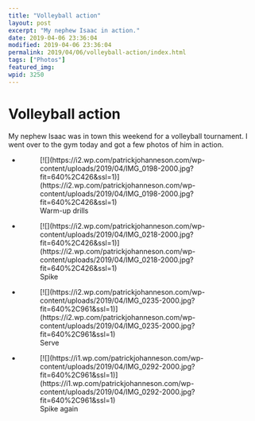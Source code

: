 ```yaml
---
title: "Volleyball action"
layout: post
excerpt: "My nephew Isaac in action."
date: 2019-04-06 23:36:04
modified: 2019-04-06 23:36:04
permalink: 2019/04/06/volleyball-action/index.html
tags: ["Photos"]
featured_img: 
wpid: 3250
---
```


# Volleyball action

My nephew Isaac was in town this weekend for a volleyball tournament. I went over to the gym today and got a few photos of him in action.

- <figure>[![](https://i2.wp.com/patrickjohanneson.com/wp-content/uploads/2019/04/IMG_0198-2000.jpg?fit=640%2C426&ssl=1)](https://i2.wp.com/patrickjohanneson.com/wp-content/uploads/2019/04/IMG_0198-2000.jpg?fit=640%2C426&ssl=1)<figcaption>Warm-up drills</figcaption></figure>
- <figure>[![](https://i2.wp.com/patrickjohanneson.com/wp-content/uploads/2019/04/IMG_0218-2000.jpg?fit=640%2C426&ssl=1)](https://i2.wp.com/patrickjohanneson.com/wp-content/uploads/2019/04/IMG_0218-2000.jpg?fit=640%2C426&ssl=1)<figcaption>Spike</figcaption></figure>
- <figure>[![](https://i2.wp.com/patrickjohanneson.com/wp-content/uploads/2019/04/IMG_0235-2000.jpg?fit=640%2C961&ssl=1)](https://i2.wp.com/patrickjohanneson.com/wp-content/uploads/2019/04/IMG_0235-2000.jpg?fit=640%2C961&ssl=1)<figcaption>Serve</figcaption></figure>
- <figure>[![](https://i1.wp.com/patrickjohanneson.com/wp-content/uploads/2019/04/IMG_0292-2000.jpg?fit=640%2C961&ssl=1)](https://i1.wp.com/patrickjohanneson.com/wp-content/uploads/2019/04/IMG_0292-2000.jpg?fit=640%2C961&ssl=1)<figcaption>Spike again</figcaption></figure>
